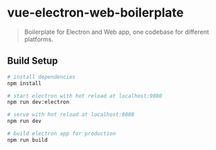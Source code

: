 # vue-electron-web-boilerplate

> Boilerplate for Electron and Web app, one codebase for different platforms.

## Build Setup

``` bash
# install dependencies
npm install

# start electron with hot reload at localhost:9080
npm run dev:electron

# serve with hot reload at localhost:8080
npm run dev

# build electron app for production
npm run build
